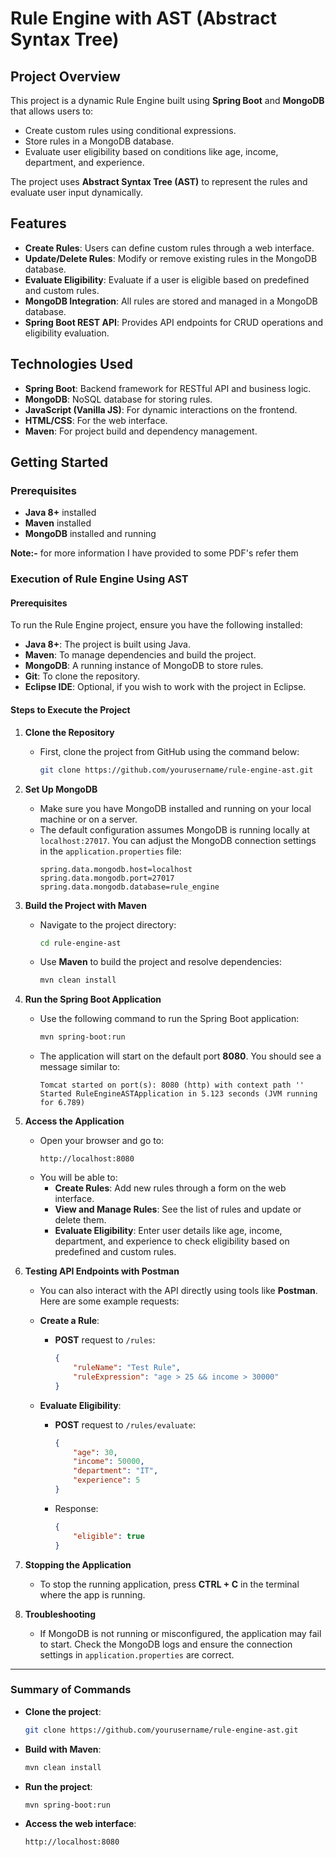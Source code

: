 # Rule Engine with AST (Abstract Syntax Tree)

## Project Overview
This project is a dynamic Rule Engine built using **Spring Boot** and **MongoDB** that allows users to:
- Create custom rules using conditional expressions.
- Store rules in a MongoDB database.
- Evaluate user eligibility based on conditions like age, income, department, and experience.

The project uses **Abstract Syntax Tree (AST)** to represent the rules and evaluate user input dynamically.

## Features
- **Create Rules**: Users can define custom rules through a web interface.
- **Update/Delete Rules**: Modify or remove existing rules in the MongoDB database.
- **Evaluate Eligibility**: Evaluate if a user is eligible based on predefined and custom rules.
- **MongoDB Integration**: All rules are stored and managed in a MongoDB database.
- **Spring Boot REST API**: Provides API endpoints for CRUD operations and eligibility evaluation.

## Technologies Used
- **Spring Boot**: Backend framework for RESTful API and business logic.
- **MongoDB**: NoSQL database for storing rules.
- **JavaScript (Vanilla JS)**: For dynamic interactions on the frontend.
- **HTML/CSS**: For the web interface.
- **Maven**: For project build and dependency management.

## Getting Started

### Prerequisites
- **Java 8+** installed
- **Maven** installed
- **MongoDB** installed and running

**Note:-** for more information I have provided to some PDF's refer them

### **Execution of Rule Engine Using AST**

#### **Prerequisites**
To run the Rule Engine project, ensure you have the following installed:
- **Java 8+**: The project is built using Java.
- **Maven**: To manage dependencies and build the project.
- **MongoDB**: A running instance of MongoDB to store rules.
- **Git**: To clone the repository.
- **Eclipse IDE**: Optional, if you wish to work with the project in Eclipse.

#### **Steps to Execute the Project**

1. **Clone the Repository**
   - First, clone the project from GitHub using the command below:
     ```bash
     git clone https://github.com/yourusername/rule-engine-ast.git
     ```

2. **Set Up MongoDB**
   - Make sure you have MongoDB installed and running on your local machine or on a server.
   - The default configuration assumes MongoDB is running locally at `localhost:27017`. You can adjust the MongoDB connection settings in the `application.properties` file:
     ```
     spring.data.mongodb.host=localhost
     spring.data.mongodb.port=27017
     spring.data.mongodb.database=rule_engine
     ```

3. **Build the Project with Maven**
   - Navigate to the project directory:
     ```bash
     cd rule-engine-ast
     ```
   - Use **Maven** to build the project and resolve dependencies:
     ```bash
     mvn clean install
     ```

4. **Run the Spring Boot Application**
   - Use the following command to run the Spring Boot application:
     ```bash
     mvn spring-boot:run
     ```
   - The application will start on the default port **8080**. You should see a message similar to:
     ```
     Tomcat started on port(s): 8080 (http) with context path ''
     Started RuleEngineASTApplication in 5.123 seconds (JVM running for 6.789)
     ```

5. **Access the Application**
   - Open your browser and go to:
     ```
     http://localhost:8080
     ```
   - You will be able to:
     - **Create Rules**: Add new rules through a form on the web interface.
     - **View and Manage Rules**: See the list of rules and update or delete them.
     - **Evaluate Eligibility**: Enter user details like age, income, department, and experience to check eligibility based on predefined and custom rules.

6. **Testing API Endpoints with Postman**
   - You can also interact with the API directly using tools like **Postman**. Here are some example requests:
   
   - **Create a Rule**:
     - **POST** request to `/rules`:
       ```json
       {
           "ruleName": "Test Rule",
           "ruleExpression": "age > 25 && income > 30000"
       }
       ```
   
   - **Evaluate Eligibility**:
     - **POST** request to `/rules/evaluate`:
       ```json
       {
           "age": 30,
           "income": 50000,
           "department": "IT",
           "experience": 5
       }
       ```
     - Response:
       ```json
       {
           "eligible": true
       }
       ```

7. **Stopping the Application**
   - To stop the running application, press **CTRL + C** in the terminal where the app is running.

8. **Troubleshooting**
   - If MongoDB is not running or misconfigured, the application may fail to start. Check the MongoDB logs and ensure the connection settings in `application.properties` are correct.

---

### **Summary of Commands**
- **Clone the project**:
  ```bash
  git clone https://github.com/yourusername/rule-engine-ast.git
  ```
- **Build with Maven**:
  ```bash
  mvn clean install
  ```
- **Run the project**:
  ```bash
  mvn spring-boot:run
  ```
- **Access the web interface**:
  ```
  http://localhost:8080
  ```

